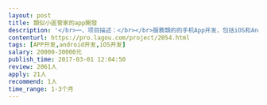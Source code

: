```yaml
---                
layout: post       
title: 類似小區管家的app開發           
description: '</br>一、项目描述：</br></br>服務類的的手机App开发，包括iOS和Android两端，支持在线购买會員,能查看附近的服務的距離,包括後端開發興配合前台的後台制作</br>二、主要功能点：</br></br>服務列表、需用到paypal api、消息通知与推送、登录注册、要調用google地圖查看位置、</br>三、可参考产品：</br></br>小區廣家： http://www.xiaoquguanjia.cn/ </br></br>四、人员要求：</br></br>1、有豐富的App产品的开发经验；</br>2、參與過大型o2o項目開發經驗</br>3、良好的沟通能力和契约精神。</br></br>已有ui設計,大概20多個頁面</br>'     
contenturl: https://pro.lagou.com/project/2054.html      
tags: [APP开发,android开发,iOS开发]            
salary: 20000-30000元          
publish_time: 2017-03-01 12:04:50         
review: 2061人                   
apply: 21人                   
recommend: 1人                   
time_range: 1-3个月              
---                 
```

